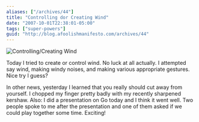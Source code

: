 ```yaml
---
aliases: ["/archives/44"]
title: "Controlling dor Creating Wind"
date: "2007-10-01T22:38:01-05:00"
tags: ["super-powers"]
guid: "http://blog.afoolishmanifesto.com/archives/44"
---
```

![Controlling/Creating Wind](/wp-content/uploads/2007/10/wind2.png)

Today I tried to create or control wind. No luck at all actually. I attempted say wind, making windy noises, and making various appropriate gestures. Nice try I guess?

In other news, yesterday I learned that you really should cut away from yourself. I chopped my finger pretty badly with my recently sharpened kershaw. Also: I did a presentation on Go today and I think it went well. Two people spoke to me after the presentation and one of them asked if we could play together some time. Exciting!
